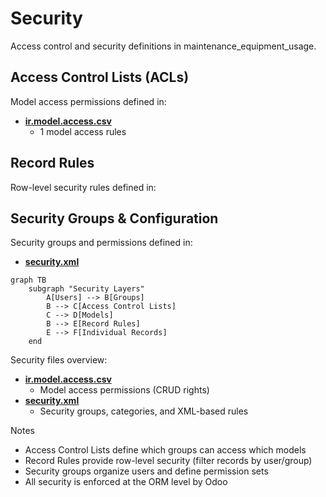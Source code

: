# Security

Access control and security definitions in maintenance_equipment_usage.

## Access Control Lists (ACLs)

Model access permissions defined in:
- **[ir.model.access.csv](../maintenance_equipment_usage/security/ir.model.access.csv)**
  - 1 model access rules

## Record Rules

Row-level security rules defined in:

## Security Groups & Configuration

Security groups and permissions defined in:
- **[security.xml](../maintenance_equipment_usage/security/security.xml)**

```mermaid
graph TB
    subgraph "Security Layers"
        A[Users] --> B[Groups]
        B --> C[Access Control Lists]
        C --> D[Models]
        B --> E[Record Rules]
        E --> F[Individual Records]
    end
```

Security files overview:
- **[ir.model.access.csv](../maintenance_equipment_usage/security/ir.model.access.csv)**
  - Model access permissions (CRUD rights)
- **[security.xml](../maintenance_equipment_usage/security/security.xml)**
  - Security groups, categories, and XML-based rules

Notes
- Access Control Lists define which groups can access which models
- Record Rules provide row-level security (filter records by user/group)
- Security groups organize users and define permission sets
- All security is enforced at the ORM level by Odoo
